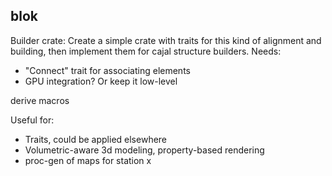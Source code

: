 
## blok

Builder crate:
Create a simple crate with traits for this kind of alignment and building,
then implement them for cajal structure builders.
Needs:
- "Connect" trait for associating elements
- GPU integration? Or keep it low-level


derive macros

Useful for:
- Traits, could be applied elsewhere
- Volumetric-aware 3d modeling, property-based rendering
- proc-gen of maps for station x
